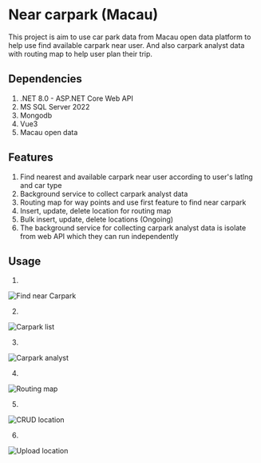 # Near carpark (Macau)

This project is aim to use car park data from Macau open data platform to help use find available carpark near user. And also carpark analyst data with routing map to help user plan their trip.

## Dependencies
1. .NET 8.0 - ASP.NET Core Web API
2. MS SQL Server 2022 
3. Mongodb 
4. Vue3
5. Macau open data 

## Features
1. Find nearest and available carpark near user according to user's latlng and car type
2. Background service to collect carpark analyst data
3. Routing map for way points and use first feature to find near carpark
4. Insert, update, delete location for routing map
5. Bulk insert, update, delete locations (Ongoing)
6. The background service for collecting carpark analyst data is isolate from web API which they can run independently 

## Usage

1.
![Find near Carpark](https://raw.githubusercontent.com/billy0204/NearCarPark/master/img/NearCarPark.png?token=GHSAT0AAAAAACSUBTS7QDKRQVK2TUB5KADEZTSK4HQ)

2.
![Carpark list](https://raw.githubusercontent.com/billy0204/NearCarPark/master/img/list.png?token=GHSAT0AAAAAACSUBTS6LT6X3E2TOXUP4K7GZTSK63Q)

3.
![Carpark analyst](https://raw.githubusercontent.com/billy0204/NearCarPark/master/img/anaylst.png?token=GHSAT0AAAAAACSUBTS7KKGMKELMSIRIUQGSZTSK4UA)

4.
![Routing map](https://raw.githubusercontent.com/billy0204/NearCarPark/master/img/routing.png?token=GHSAT0AAAAAACSUBTS7IB7ZGDKP47XNFB7QZTSK5AA)

5.
![CRUD location](https://raw.githubusercontent.com/billy0204/NearCarPark/master/img/CRUDSingle.png?token=GHSAT0AAAAAACSUBTS6WETMPB57HQXCYC32ZTSKYLA)

6.
![Upload location](https://raw.githubusercontent.com/billy0204/NearCarPark/master/img/upload.png?token=GHSAT0AAAAAACSUBTS6CRHNXWKZ6BK4EBGQZTSK5RA)
